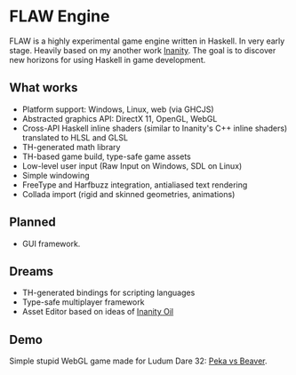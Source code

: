 # FLAW Engine

FLAW is a highly experimental game engine written in Haskell. In very early stage. Heavily based on my another work [Inanity](https://github.com/quyse/inanity). The goal is to discover new horizons for using Haskell in game development.

## What works

* Platform support: Windows, Linux, web (via GHCJS)
* Abstracted graphics API: DirectX 11, OpenGL, WebGL
* Cross-API Haskell inline shaders (similar to Inanity's C++ inline shaders) translated to HLSL and GLSL
* TH-generated math library
* TH-based game build, type-safe game assets
* Low-level user input (Raw Input on Windows, SDL on Linux)
* Simple windowing
* FreeType and Harfbuzz integration, antialiased text rendering
* Collada import (rigid and skinned geometries, animations)

## Planned

* GUI framework.

## Dreams

* TH-generated bindings for scripting languages
* Type-safe multiplayer framework
* Asset Editor based on ideas of [Inanity Oil](https://github.com/quyse/oil)

## Demo

Simple stupid WebGL game made for Ludum Dare 32: [Peka vs Beaver](http://ludumdare.com/compo/ludum-dare-32/?action=preview&uid=49212).
